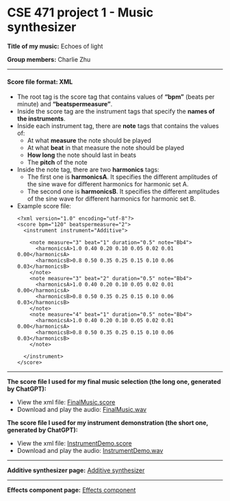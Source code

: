 # CSE 471 project 1 - Music synthesizer

**Title of my music:** Echoes of light

**Group members:** Charlie Zhu

---

#### Score file format: XML
* The root tag is the score tag that contains values of **“bpm”** (beats per minute) and **“beatspermeasure”**.
* Inside the score tag are the instrument tags that specify the **names of the instruments**.
* Inside each instrument tag, there are **note** tags that contains the values of:
  * At what **measure** the note should be played
  * At what **beat** in that measure the note should be played
  * **How long** the note should last in beats
  * The **pitch** of the note
* Inside the note tag, there are two **harmonics** tags: 
  * The first one is **harmonicsA**. It specifies the different amplitudes of the sine wave for different harmonics for harmonic set A.  
  * The second one is **harmonicsB**. It specifies the different amplitudes of the sine wave for different harmonics for harmonic set B.
* Example score file:
  ```
  <?xml version="1.0" encoding="utf-8"?>
  <score bpm="120" beatspermeasure="2">
    <instrument instrument="Additive">

      <note measure="3" beat="1" duration="0.5" note="Bb4">
        <harmonicsA>1.0 0.40 0.20 0.10 0.05 0.02 0.01 0.00</harmonicsA>
        <harmonicsB>0.8 0.50 0.35 0.25 0.15 0.10 0.06 0.03</harmonicsB>
      </note>
      <note measure="3" beat="2" duration="0.5" note="Bb4">
        <harmonicsA>1.0 0.40 0.20 0.10 0.05 0.02 0.01 0.00</harmonicsA>
        <harmonicsB>0.8 0.50 0.35 0.25 0.15 0.10 0.06 0.03</harmonicsB>
      </note>
      <note measure="4" beat="1" duration="0.5" note="Bb4">
        <harmonicsA>1.0 0.40 0.20 0.10 0.05 0.02 0.01 0.00</harmonicsA>
        <harmonicsB>0.8 0.50 0.35 0.25 0.15 0.10 0.06 0.03</harmonicsB>
      </note>

    </instrument>
  </score>
  ```

---
  
**The score file I used for my final music selection (the long one, generated by ChatGPT):** 
*  View the xml file: [FinalMusic.score](https://github.com/meguminsama3/CSE-471-project-1/blob/main/FinalMusic.score)
*  Download and play the audio: [FinalMusic.wav](https://github.com/meguminsama3/CSE-471-project-1/raw/refs/heads/main/FinalMusic.wav)

**The score file I used for my instrument demonstration (the short one, generated by ChatGPT):** 
*  View the xml file: [InstrumentDemo.score](https://github.com/meguminsama3/CSE-471-project-1/blob/main/InstrumentDemo.score)
*  Download and play the audio: [InstrumentDemo.wav](https://github.com/meguminsama3/CSE-471-project-1/raw/refs/heads/main/InstrumentDemo.wav)

---

**Additive synthesizer page:** 
[Additive synthesizer](https://github.com/meguminsama3/CSE-471-project-1/blob/main/additive.md)

---

**Effects component page:**
[Effects component](https://github.com/meguminsama3/CSE-471-project-1/blob/main/EffectsComponent.md)



